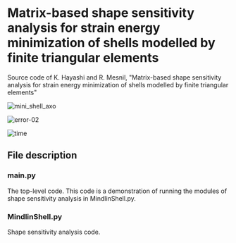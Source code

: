 # Matrix-based shape sensitivity analysis for strain energy minimization of shells modelled by finite triangular elements
Source code of K. Hayashi and R. Mesnil, "Matrix-based shape sensitivity analysis for strain energy minimization of shells modelled by finite triangular elements"

![mini_shell_axo](https://github.com/user-attachments/assets/014615d4-add0-4e9b-bd34-e5e7ae334890)

![error-02](https://github.com/user-attachments/assets/ea7ac01b-fe5b-41ac-88b8-44e25d5f989c)

![time](https://github.com/user-attachments/assets/fac5925b-4624-426a-ba87-da3caa7beaed)

## File description

### main.py
The top-level code. This code is a demonstration of running the modules of shape sensitivity analysis in MindlinShell.py.

### MindlinShell.py
Shape sensitivity analysis code.

